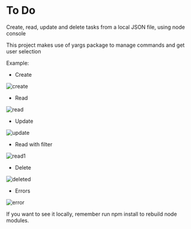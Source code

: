 # To Do
Create, read, update and delete tasks from a local JSON file, using node console

This project makes use of yargs package to manage commands and get user selection

Example:
- Create

![create](https://user-images.githubusercontent.com/49765252/83342321-af2c8e80-a2b3-11ea-8bec-4d414c2debb4.JPG)

- Read

![read](https://user-images.githubusercontent.com/49765252/83342320-ae93f800-a2b3-11ea-831c-c48de19db8d3.JPG)

- Update

![update](https://user-images.githubusercontent.com/49765252/83342324-af2c8e80-a2b3-11ea-8b17-76cc18b1cb78.JPG)

- Read with filter

![read1](https://user-images.githubusercontent.com/49765252/83342323-af2c8e80-a2b3-11ea-9f28-8c8cbf75178c.JPG)

- Delete

![deleted](https://user-images.githubusercontent.com/49765252/83342325-afc52500-a2b3-11ea-8fcd-7bf7ef0d04a7.JPG)

- Errors

![error](https://user-images.githubusercontent.com/49765252/83342359-25c98c00-a2b4-11ea-9159-78100152818c.JPG)


If you want to see it locally, remember run npm install to rebuild node modules.
